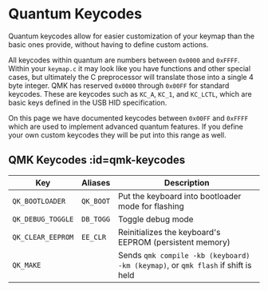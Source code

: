 # Quantum Keycodes

Quantum keycodes allow for easier customization of your keymap than the basic ones provide, without having to define custom actions.

All keycodes within quantum are numbers between `0x0000` and `0xFFFF`. Within your `keymap.c` it may look like you have functions and other special cases, but ultimately the C preprocessor will translate those into a single 4 byte integer. QMK has reserved `0x0000` through `0x00FF` for standard keycodes. These are keycodes such as `KC_A`, `KC_1`, and `KC_LCTL`, which are basic keys defined in the USB HID specification.

On this page we have documented keycodes between `0x00FF` and `0xFFFF` which are used to implement advanced quantum features. If you define your own custom keycodes they will be put into this range as well.

## QMK Keycodes :id=qmk-keycodes

|Key              |Aliases  |Description                                                                      |
|-----------------|---------|---------------------------------------------------------------------------------|
|`QK_BOOTLOADER`  |`QK_BOOT`|Put the keyboard into bootloader mode for flashing                               |
|`QK_DEBUG_TOGGLE`|`DB_TOGG`|Toggle debug mode                                                                |
|`QK_CLEAR_EEPROM`|`EE_CLR` |Reinitializes the keyboard's EEPROM (persistent memory)                          |
|`QK_MAKE`        |         |Sends `qmk compile -kb (keyboard) -km (keymap)`, or `qmk flash` if shift is held |
